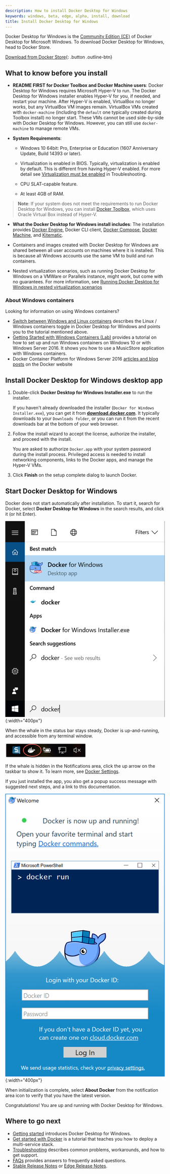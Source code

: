 ```yaml
---
description: How to install Docker Desktop for Windows
keywords: windows, beta, edge, alpha, install, download
title: Install Docker Desktop for Windows
---
```


Docker Desktop for Windows is the
[Community Edition (CE)](https://www.docker.com/community-edition)
of Docker Desktop for Microsoft Windows. To download Docker Desktop for Windows, head to Docker
Store.

[Download from Docker Store](https://store.docker.com/editions/community/docker-ce-desktop-windows){: .button .outline-btn}

##  What to know before you install

* **README FIRST for Docker Toolbox and Docker Machine users**: Docker Desktop for Windows requires Microsoft Hyper-V to run.  The Docker Desktop for Windows installer enables Hyper-V for you, if needed, and restart your machine. After Hyper-V is enabled, VirtualBox no longer works, but any VirtualBox VM images
remain. VirtualBox VMs created with `docker-machine` (including the `default`
one typically created during Toolbox install) no longer start. These VMs
cannot be used side-by-side with Docker Desktop for Windows. However, you can still use
`docker-machine` to manage remote VMs.

* **System Requirements**:

  - Windows 10 64bit: Pro, Enterprise or Education (1607 Anniversary Update, Build 14393 or later).

  - Virtualization is enabled in BIOS. Typically, virtualization is enabled by default. This is different from having Hyper-V enabled. For more detail see [Virtualization must be enabled](troubleshoot.md#virtualization-must-be-enabled) in Troubleshooting.

  - CPU SLAT-capable feature.

  - At least 4GB of RAM.

>  **Note**: If your system does not meet the requirements to run Docker Desktop for Windows, you 
can install [Docker Toolbox](/toolbox/overview.md), which uses Oracle Virtual Box instead of Hyper-V.

* **What the Docker Desktop for Windows install includes**: The installation provides [Docker Engine](/engine/userguide/), Docker CLI client, [Docker Compose](/compose/overview.md), [Docker Machine](/machine/overview.md), and [Kitematic](/kitematic/userguide.md).

* Containers and images created with Docker Desktop for Windows are shared between all user accounts on machines where it is installed. This is because all
Windows accounts use the same VM to build and run containers.

* Nested virtualization scenarios, such as running Docker Desktop for Windows
on a VMWare or Parallels instance, might work, but come with no
guarantees. For more information, see
[Running Docker Desktop for Windows in nested virtualization scenarios](troubleshoot.md#running-docker-for-windows-in-nested-virtualization-scenarios)

### About Windows containers

Looking for information on using Windows containers?

* [Switch between Windows and Linux containers](index.md#switch-between-windows-and-linux-containers) describes the Linux / Windows containers toggle in Docker Desktop for Windows and points you to the tutorial mentioned above.
* [Getting Started with Windows Containers (Lab)](https://github.com/docker/labs/blob/master/windows/windows-containers/README.md)
provides a tutorial on how to set up and run Windows containers on Windows 10 or
with Windows Server 2016. It shows you how to use a MusicStore application with
Windows containers.
* Docker Container Platform for Windows Server 2016 [articles and blog posts](https://www.docker.com/microsoft/) on the Docker website

## Install Docker Desktop for Windows desktop app

1. Double-click **Docker Desktop for Windows Installer.exe** to run the installer.

    If you haven't already downloaded the installer (`Docker for Windows Installer.exe`), you can get it from
    [**download.docker.com**](https://download.docker.com/win/stable/Docker%20for%20Windows%20Installer.exe).
    It typically downloads to your `Downloads folder`, or you can run it from the recent downloads bar at the bottom of your web browser.

2. Follow the install wizard to accept the license, authorize the installer, and proceed with the install.

    You are asked to authorize `Docker.app` with your system password during the install process.
    Privileged access is needed to install networking components, links to the Docker apps, and manage the Hyper-V VMs.

3. Click **Finish** on the setup complete dialog to launch Docker.

## Start Docker Desktop for Windows

Docker does not start automatically after installation. To start it, search for
Docker, select **Docker Desktop for Windows** in the search results, and click it (or
hit Enter).

![search for Docker app](images/docker-app-search.png){:width="400px"}

When the whale in the status bar stays steady, Docker is up-and-running, and
accessible from any terminal window.

![whale on taskbar](images/whale-icon-systray.png)

If the whale is hidden in the Notifications area, click the up arrow on the
taskbar to show it. To learn more, see [Docker Settings](index.md#docker-settings-dialog).

If you just installed the app, you also get a popup success message with
suggested next steps, and a link to this documentation.

![Startup information](images/docker-app-welcome.png){:width="400px"}

When initialization is complete, select **About Docker** from the notification
area icon to verify that you have the latest version.

Congratulations! You are up and running with Docker Desktop for Windows.

## Where to go next

* [Getting started](index.md) introduces Docker Desktop for Windows.
* [Get started with Docker](/get-started/) is a tutorial that teaches you how to deploy a multi-service stack.
* [Troubleshooting](troubleshoot.md) describes common problems, workarounds, and how to get support.
* [FAQs](faqs.md) provides answers to frequently asked questions.
* [Stable Release Notes](release-notes.md) or [Edge Release Notes](edge-release-notes.md).
